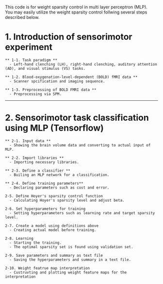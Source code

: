 This code is for weight sparsity control in multi layer perceptron (MLP).  
You may easily utilize the weight sparsity control follwing several steps described below.  


#  



# 1. Introduction of sensorimotor experiment  
    ** 1-1. Task paradigm ** 
      - Left-hand clenching (LH), right-hand clenching, auditory attention (AD), and visual stimulus (VS) tasks.  
            
    ** 1-2. Blood-oxygenation-level-dependent (BOLD) fMRI data ** 
      - Scanner spcification and imaging sequence.  
            
    ** 1-3. Preprocessing of BOLD FMRI data ** 
      - Preprocessing via SPM.  
  
___
  
  
# 2. Sensorimotor task classification using MLP (Tensorflow)  
  
    ** 2-1. Input data **
      - Showing the brain volume data and converting to actual input of MLP.  
    
    ** 2-2. Import libraries **
      - Importing necessary libraries.  
    
    ** 2-3. Define a classifier **
      - Builing an MLP network for a classification.  
    
    ** 2-4. Define training parameters** 
      - Declaring parameters such as cost and error.  
    
    2-5. Define Hoyer's sparsity control function
      - Calculating Hoyer's sparsity level and adjust beta.  
    
    2-6. Set hyperparameters for training
      - Setting hyperparameters such as learning rate and target sparsity level.  
  
    2-7. Create a model using definitions above
      - Creating actual model before training.  
    
    2-8. Learning
      - Starting the training.
      - The optimal sparsity set is found using validation set.  
    
    2-9. Save parameters and summary as text file
      - Saving the hyperparameters and summary in a text file.   
        
    2-10. Weight featrue map interpretation  
      - Custruvting and plotting weight feature maps for the interpretation

